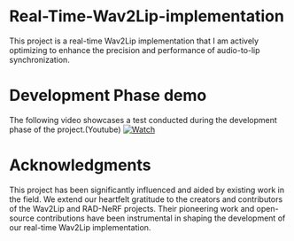 # Real-Time-Wav2Lip-implementation
This project is a real-time Wav2Lip implementation that I am actively optimizing to enhance the precision and performance of audio-to-lip synchronization.

# Development Phase demo
The following video showcases a test conducted during the development phase of the project.(Youtube)
[![Watch](https://img.youtube.com/vi/Nkncnj8bcv8/0.jpg)](https://www.youtube.com/watch?v=Nkncnj8bcv8)


# Acknowledgments
This project has been significantly influenced and aided by existing work in the field. We extend our heartfelt gratitude to the creators and contributors of the Wav2Lip and RAD-NeRF projects. Their pioneering work and open-source contributions have been instrumental in shaping the development of our real-time Wav2Lip implementation.
